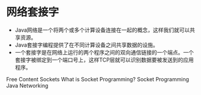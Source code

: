 # 网络套接字

- Java网络是一个将两个或多个计算设备连接在一起的概念，这样我们就可以共享资源。
- Java套接字编程提供了在不同计算设备之间共享数据的设施。
- 一个套接字是在网络上运行的两个程序之间的双向通信链接的一个端点。一个套接字被绑定到一个端口号上，这样TCP层就可以识别数据要被发送到的应用程序。


<ResourceGroupTitle>Free Content</ResourceGroupTitle>
<BadgeLink colorScheme='blue' badgeText='Official Website' href='https://docs.oracle.com/javase/tutorial/networking/sockets/index.html'>Sockets</BadgeLink>
<BadgeLink badgeText='Watch' href='https://youtu.be/BqBKEXLqdvI'>What is Socket Programming?</BadgeLink>
<BadgeLink colorScheme='yellow' badgeText='Read' href='https://www.geeksforgeeks.org/socket-programming-in-java/'>Socket Programming</BadgeLink>
<BadgeLink colorScheme='yellow' badgeText='Read' href='https://www.tutorialspoint.com/java/java_networking.htm'>Java Networking</BadgeLink>
